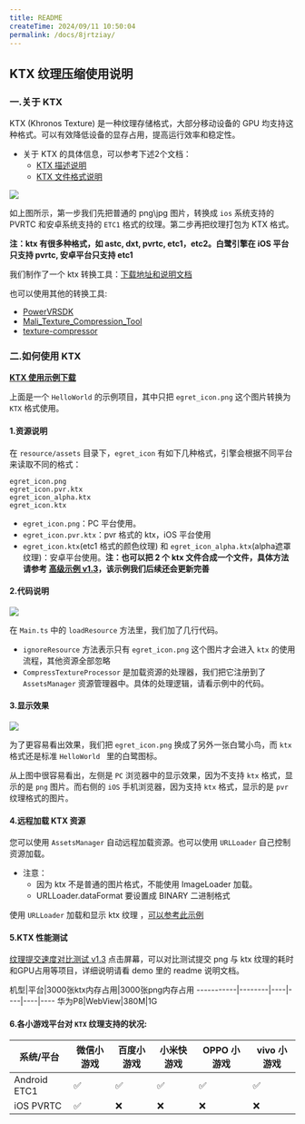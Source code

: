 ```yaml
---
title: README
createTime: 2024/09/11 10:50:04
permalink: /docs/8jrtziay/
---
```

## KTX 纹理压缩使用说明

### 一.关于 KTX
KTX (Khronos Texture) 是一种纹理存储格式，大部分移动设备的 GPU 均支持这种格式。可以有效降低设备的显存占用，提高运行效率和稳定性。

* 关于 KTX 的具体信息，可以参考下述2个文档：
	* [KTX 描述说明](https://www.khronos.org/opengles/sdk/tools/KTX/)
	* [KTX 文件格式说明](https://www.khronos.org/opengles/sdk/tools/KTX/file_format_spec/)

![](p1.png)

如上图所示，第一步我们先把普通的 png\jpg 图片，转换成 `ios` 系统支持的 PVRTC 和安卓系统支持的 `ETC1` 格式的纹理。第二步再把纹理打包为 KTX 格式。

**注：ktx 有很多种格式，如 astc, dxt, pvrtc, etc1，etc2。白鹭引擎在 iOS 平台只支持 pvrtc, 安卓平台只支持 etc1**

我们制作了一个 ktx 转换工具：[下载地址和说明文档](../ktxtool/README.md) 

也可以使用其他的转换工具:

- [PowerVRSDK](https://www.imgtec.com/developers/powervr-sdk-tools/)
- [Mali_Texture_Compression_Tool](https://developer.arm.com/tools-and-software/graphics-and-gaming/graphics-development-tools/mali-texture-compression-tool)
- [texture-compressor](https://www.npmjs.com/package/texture-compressor)


### 二.如何使用 KTX
**[KTX 使用示例下载](http://tool.egret-labs.org/DocZip/engine/KTXHello_v2.zip)**

上面是一个 `HelloWorld` 的示例项目，其中只把 `egret_icon.png` 这个图片转换为 `KTX` 格式使用。

#### 1.资源说明
在 `resource/assets` 目录下，`egret_icon` 有如下几种格式，引擎会根据不同平台来读取不同的格式：

```
egret_icon.png
egret_icon.pvr.ktx
egret_icon_alpha.ktx
egret_icon.ktx
```
* `egret_icon.png`：PC 平台使用。
* `egret_icon.pvr.ktx`：pvr 格式的 ktx，iOS 平台使用
* `egret_icon.ktx`(etc1 格式的颜色纹理) 和 `egret_icon_alpha.ktx`(alpha遮罩纹理)：安卓平台使用。**注：也可以把 2 个 ktx 文件合成一个文件，具体方法请参考 [高级示例 v1.3](http://tool.egret-labs.org/DocZip/engine/CompressedTextureDemo_1.3.zip)，该示例我们后续还会更新完善**

#### 2.代码说明

![](p2.png)

在 `Main.ts` 中的 `loadResource` 方法里，我们加了几行代码。

* `ignoreResource` 方法表示只有 `egret_icon.png` 这个图片才会进入 `ktx` 的使用流程，其他资源全部忽略
* `CompressTextureProcessor` 是加载资源的处理器，我们把它注册到了  `AssetsManager` 资源管理器中。具体的处理逻辑，请看示例中的代码。

#### 3.显示效果
![](p3.png)

为了更容易看出效果，我们把 `egret_icon.png` 换成了另外一张白鹭小鸟，而 `ktx` 格式还是标准 `HelloWorld ` 里的白鹭图标。

从上图中很容易看出，左侧是 `PC` 浏览器中的显示效果，因为不支持 `ktx` 格式，显示的是 `png` 图片。而右侧的 `iOS` 手机浏览器，因为支持 `ktx` 格式，显示的是 `pvr` 纹理格式的图片。

#### 4.远程加载 KTX 资源
您可以使用 `AssetsManager` 自动远程加载资源。也可以使用 `URLLoader` 自己控制资源加载。

* 注意：
	* 因为 ktx 不是普通的图片格式，不能使用 ImageLoader 加载。
	* URLLoader.dataFormat 要设置成 BINARY 二进制格式

使用 `URLLoader` 加载和显示 ktx 纹理 ，[可以参考此示例](http://tool.egret-labs.org/DocZip/engine/KTXURLLoader_v1.0.zip)


#### 5.KTX 性能测试
[纹理提交速度对比测试 v1.3](http://tool.egret-labs.org/DocZip/engine/ktx/CompressedTexturePerformance_v1.3.zip) 点击屏幕，可以对比测试提交 png 与 ktx 纹理的耗时和GPU占用等项目，详细说明请看 demo 里的 readme 说明文档。

机型|平台|3000张ktx内存占用|3000张png内存占用
-----------|--------|----|----|----|----
华为P8|WebView|380M|1G

#### 6.各小游戏平台对 `KTX` 纹理支持的状况:

系统/平台 | 微信小游戏 | 百度小游戏 | 小米快游戏 | OPPO 小游戏| vivo 小游戏
------------- | ------------- | -------------| -------------| -------------| -------------
Android ETC1  | ✅ | ✅| ✅| ✅| ✅
iOS PVRTC  | ✅ | ❌ | ❌ | ❌ | ❌ 
